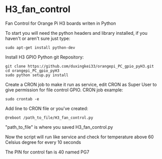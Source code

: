 # H3_fan_control
Fan Control for Orange Pi H3 boards writen in Python

   To start you will need the python headers and library installed, if you haven't or aren't sure just type:
   
    sudo apt-get install python-dev
    
   Install H3 GPIO Python git Repository:
    
    git clone https://github.com/duxingkei33/orangepi_PC_gpio_pyH3.git
    cd orangepi_PC_gpio_pyH3
    sudo python setup.py install
    
   Create a CRON job to make it run as service, edit CRON as Super User
   to give permission for file control GPIO.
   CRON job example: 
   
    sudo crontab -e
    
   Add line to CRON file or you've created: 
   
    @reboot /path_to_file/H3_fan_control.py 
   "path_to_file" is where you saved H3_fan_control.py
   
   Now the script will run like service and check for temperature above 60 Celsius degree
   for every 10 seconds
   
   The PIN for control fan is 40 named PG7
